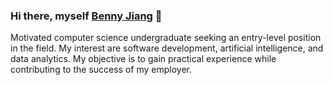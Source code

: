 ### Hi there, myself [Benny Jiang](https://www.linkedin.com/in/jiangbenny/) 👋

Motivated computer science undergraduate seeking an entry-level position in the field. My interest are software development, artificial intelligence, and data analytics. My objective is to gain practical experience while contributing to the success of my employer.
